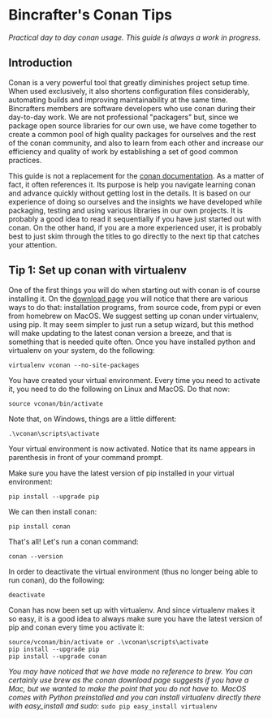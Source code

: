 Bincrafter's Conan Tips
=======================

*Practical day to day conan usage. This guide is always a work in progress.*

Introduction
------------

Conan is a very powerful tool that greatly diminishes project setup time. When used exclusively, it also shortens configuration files considerably, automating builds and improving maintainability at the same time. Bincrafters members are software developers who use conan during their day-to-day work. We are not professional "packagers" but, since we package open source libraries for our own use, we have come together to create a common pool of high quality packages for ourselves and the rest of the conan community, and also to learn from each other and increase our efficiency and quality of work by establishing a set of good common practices.

This guide is not a replacement for the [conan documentation](http://docs.conan.io/en/latest/). As a matter of fact, it often references it. Its purpose is help you navigate learning conan and advance quickly without getting lost in the details. It is based on our experience of doing so ourselves and the insights we have developed while packaging, testing and using various libraries in our own projects. It is probably a good idea to read it sequentially if you have just started out with conan. On the other hand, if you are a more experienced user, it is probably best to just skim through the titles to go directly to the next tip that catches your attention.

Tip 1: Set up conan with virtualenv
-----------------------------------
One of the first things you will do when starting out with conan is of course installing it. On the [download page](https://www.conan.io/downloads) you will notice that there are various ways to do that: installation programs, from source code, from pypi or even from homebrew on MacOS. We suggest setting up conan under virtualenv, using pip. It may seem simpler to just run a setup wizard, but this method will make updating to the latest conan version a breeze, and that is something that is needed quite often. Once you have installed python and virtualenv on your system, do the following:

	virtualenv vconan --no-site-packages
	
You have created your virtual environment. Every time you need to activate it, you need to do the following on Linux and MacOS. Do that now:

	source vconan/bin/activate
	
Note that, on Windows, things are a little different:

	.\vconan\scripts\activate
	
Your virtual environment is now activated. Notice that its name appears in parenthesis in front of your command prompt.

Make sure you have the latest version of pip installed in your virtual environment:

	pip install --upgrade pip
	
We can then install conan:

	pip install conan
	
That's all! Let's run a conan command:

	conan --version
	
In order to deactivate the virtual environment (thus no longer being able to run conan), do the following:

	deactivate
	
Conan has now been set up with virtualenv. And since virtualenv makes it so easy, it is a good idea to always make sure you have the latest version of pip and conan every time you activate it:

	source/vconan/bin/activate or .\vconan\scripts\activate
	pip install --upgrade pip
	pip install --upgrade conan

*You may have noticed that we have made no reference to brew. You can certainly use brew as the conan download page suggests if you have a Mac, but we wanted to make the point that you do not have to. MacOS comes with Python preinstalled and you can install virtualenv directly there with easy_install and sudo*: `sudo pip easy_install virtualenv`
